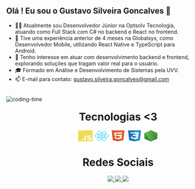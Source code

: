 ## Olá ! Eu sou o Gustavo Silveira Goncalves 👋

* 👨‍💻 Atualmente sou Desenvolvedor Júnior na Optsolv Tecnologia, atuando como Full Stack com C# no backend e React no frontend.
* 📱 Tive uma experiência anterior de 4 meses na Globalsys, como Desenvolvedor Mobile, utilizando React Native e TypeScript para Android.
* 🚀 Tenho interesse em atuar com desenvolvimento backend e frontend, explorando soluções que tragam valor real para o usuário.
* 🎓 Formado em Análise e Desenvolvimento de Sistemas pela UVV.
* 📫 E-mail para contato: gustavo.silveira.goncalves@gmail.com

<div  align="center"> 
  <div style="display: inline_block"><br>
    <img align="left" height="250" alt="coding-time" src="code.gif">
    <h1 align="center">Tecnologias <3</h1>
    <img align="center" height="30" width="40" alt="js-icon"  src="https://raw.githubusercontent.com/devicons/devicon/master/icons/javascript/javascript-plain.svg">
    <img align="center" height="30" width="40" alt="react-icon" src="https://raw.githubusercontent.com/devicons/devicon/master/icons/react/react-original.svg">
    <img align="center" height="30" width="40" alt="html-icon" src="https://raw.githubusercontent.com/devicons/devicon/master/icons/html5/html5-original.svg">
    <img align="center" height="30" width="40" alt="css-icon" src="https://raw.githubusercontent.com/devicons/devicon/master/icons/css3/css3-original.svg">
    <img align="center" height="30" width="40" alt="nodejs-icon" src="https://raw.githubusercontent.com/devicons/devicon/master/icons/nodejs/nodejs-original.svg">
   </div>
    

  <h1 align="center">Redes Sociais</h1>
    <a href = "mailto: gustavo.silveira.goncalves@gmail.com">
      <img width="30" src="https://cdn0.iconfinder.com/data/icons/social-media-and-logos-11/32/Gmail_envelope_letter_email_Gmail_envelope_letter_email-256.png">
    </a>
    <a href = "https://www.linkedin.com/in/gustavo-gon%C3%A7alves-0a57491a4/">
      <img width="25" src="https://cdn0.iconfinder.com/data/icons/social-media-with-fill/64/likedin_colour-256.png">
    </a>
    <a href = "https://www.instagram.com/gustavo_goncalvess/">
      <img width="25" src="https://cdn2.iconfinder.com/data/icons/colorful-guache-social-media-logos-1/155/social-media_instagram-256.png">
    </a>
</div>
  
